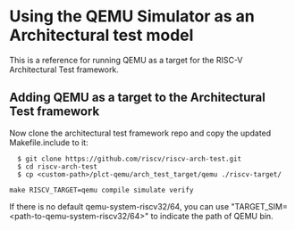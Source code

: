# Using the QEMU Simulator as an Architectural test model

This is a reference for running QEMU as a target for the RISC-V Architectural Test framework.


## Adding QEMU as a target to the Architectural Test framework

Now clone the architectural test framework repo and copy the updated Makefile.include to it:

```
  $ git clone https://github.com/riscv/riscv-arch-test.git
  $ cd riscv-arch-test
  $ cp <custom-path>/plct-qemu/arch_test_target/qemu ./riscv-target/
```

```
make RISCV_TARGET=qemu compile simulate verify
```
If there is no default qemu-system-riscv32/64, you can use "TARGET_SIM=<path-to-qemu-system-riscv32/64>" to indicate the path of QEMU bin.













